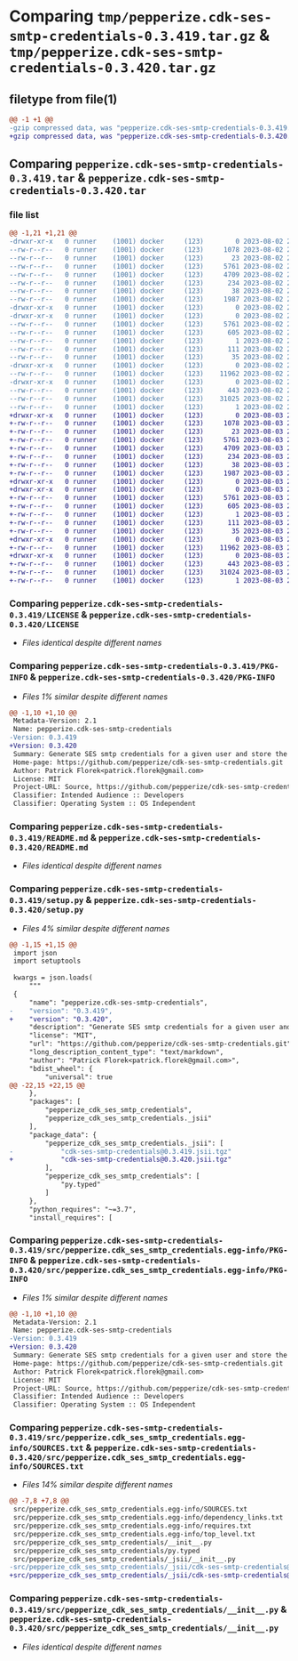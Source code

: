 # Comparing `tmp/pepperize.cdk-ses-smtp-credentials-0.3.419.tar.gz` & `tmp/pepperize.cdk-ses-smtp-credentials-0.3.420.tar.gz`

## filetype from file(1)

```diff
@@ -1 +1 @@
-gzip compressed data, was "pepperize.cdk-ses-smtp-credentials-0.3.419.tar", last modified: Wed Aug  2 22:48:19 2023, max compression
+gzip compressed data, was "pepperize.cdk-ses-smtp-credentials-0.3.420.tar", last modified: Thu Aug  3 22:19:01 2023, max compression
```

## Comparing `pepperize.cdk-ses-smtp-credentials-0.3.419.tar` & `pepperize.cdk-ses-smtp-credentials-0.3.420.tar`

### file list

```diff
@@ -1,21 +1,21 @@
-drwxr-xr-x   0 runner    (1001) docker     (123)        0 2023-08-02 22:48:19.964308 pepperize.cdk-ses-smtp-credentials-0.3.419/
--rw-r--r--   0 runner    (1001) docker     (123)     1078 2023-08-02 22:48:05.000000 pepperize.cdk-ses-smtp-credentials-0.3.419/LICENSE
--rw-r--r--   0 runner    (1001) docker     (123)       23 2023-08-02 22:48:05.000000 pepperize.cdk-ses-smtp-credentials-0.3.419/MANIFEST.in
--rw-r--r--   0 runner    (1001) docker     (123)     5761 2023-08-02 22:48:19.964308 pepperize.cdk-ses-smtp-credentials-0.3.419/PKG-INFO
--rw-r--r--   0 runner    (1001) docker     (123)     4709 2023-08-02 22:48:05.000000 pepperize.cdk-ses-smtp-credentials-0.3.419/README.md
--rw-r--r--   0 runner    (1001) docker     (123)      234 2023-08-02 22:48:05.000000 pepperize.cdk-ses-smtp-credentials-0.3.419/pyproject.toml
--rw-r--r--   0 runner    (1001) docker     (123)       38 2023-08-02 22:48:19.964308 pepperize.cdk-ses-smtp-credentials-0.3.419/setup.cfg
--rw-r--r--   0 runner    (1001) docker     (123)     1987 2023-08-02 22:48:05.000000 pepperize.cdk-ses-smtp-credentials-0.3.419/setup.py
-drwxr-xr-x   0 runner    (1001) docker     (123)        0 2023-08-02 22:48:19.960308 pepperize.cdk-ses-smtp-credentials-0.3.419/src/
-drwxr-xr-x   0 runner    (1001) docker     (123)        0 2023-08-02 22:48:19.964308 pepperize.cdk-ses-smtp-credentials-0.3.419/src/pepperize.cdk_ses_smtp_credentials.egg-info/
--rw-r--r--   0 runner    (1001) docker     (123)     5761 2023-08-02 22:48:19.000000 pepperize.cdk-ses-smtp-credentials-0.3.419/src/pepperize.cdk_ses_smtp_credentials.egg-info/PKG-INFO
--rw-r--r--   0 runner    (1001) docker     (123)      605 2023-08-02 22:48:19.000000 pepperize.cdk-ses-smtp-credentials-0.3.419/src/pepperize.cdk_ses_smtp_credentials.egg-info/SOURCES.txt
--rw-r--r--   0 runner    (1001) docker     (123)        1 2023-08-02 22:48:19.000000 pepperize.cdk-ses-smtp-credentials-0.3.419/src/pepperize.cdk_ses_smtp_credentials.egg-info/dependency_links.txt
--rw-r--r--   0 runner    (1001) docker     (123)      111 2023-08-02 22:48:19.000000 pepperize.cdk-ses-smtp-credentials-0.3.419/src/pepperize.cdk_ses_smtp_credentials.egg-info/requires.txt
--rw-r--r--   0 runner    (1001) docker     (123)       35 2023-08-02 22:48:19.000000 pepperize.cdk-ses-smtp-credentials-0.3.419/src/pepperize.cdk_ses_smtp_credentials.egg-info/top_level.txt
-drwxr-xr-x   0 runner    (1001) docker     (123)        0 2023-08-02 22:48:19.964308 pepperize.cdk-ses-smtp-credentials-0.3.419/src/pepperize_cdk_ses_smtp_credentials/
--rw-r--r--   0 runner    (1001) docker     (123)    11962 2023-08-02 22:48:05.000000 pepperize.cdk-ses-smtp-credentials-0.3.419/src/pepperize_cdk_ses_smtp_credentials/__init__.py
-drwxr-xr-x   0 runner    (1001) docker     (123)        0 2023-08-02 22:48:19.964308 pepperize.cdk-ses-smtp-credentials-0.3.419/src/pepperize_cdk_ses_smtp_credentials/_jsii/
--rw-r--r--   0 runner    (1001) docker     (123)      443 2023-08-02 22:48:05.000000 pepperize.cdk-ses-smtp-credentials-0.3.419/src/pepperize_cdk_ses_smtp_credentials/_jsii/__init__.py
--rw-r--r--   0 runner    (1001) docker     (123)    31025 2023-08-02 22:48:05.000000 pepperize.cdk-ses-smtp-credentials-0.3.419/src/pepperize_cdk_ses_smtp_credentials/_jsii/cdk-ses-smtp-credentials@0.3.419.jsii.tgz
--rw-r--r--   0 runner    (1001) docker     (123)        1 2023-08-02 22:48:05.000000 pepperize.cdk-ses-smtp-credentials-0.3.419/src/pepperize_cdk_ses_smtp_credentials/py.typed
+drwxr-xr-x   0 runner    (1001) docker     (123)        0 2023-08-03 22:19:01.169638 pepperize.cdk-ses-smtp-credentials-0.3.420/
+-rw-r--r--   0 runner    (1001) docker     (123)     1078 2023-08-03 22:18:46.000000 pepperize.cdk-ses-smtp-credentials-0.3.420/LICENSE
+-rw-r--r--   0 runner    (1001) docker     (123)       23 2023-08-03 22:18:46.000000 pepperize.cdk-ses-smtp-credentials-0.3.420/MANIFEST.in
+-rw-r--r--   0 runner    (1001) docker     (123)     5761 2023-08-03 22:19:01.169638 pepperize.cdk-ses-smtp-credentials-0.3.420/PKG-INFO
+-rw-r--r--   0 runner    (1001) docker     (123)     4709 2023-08-03 22:18:46.000000 pepperize.cdk-ses-smtp-credentials-0.3.420/README.md
+-rw-r--r--   0 runner    (1001) docker     (123)      234 2023-08-03 22:18:46.000000 pepperize.cdk-ses-smtp-credentials-0.3.420/pyproject.toml
+-rw-r--r--   0 runner    (1001) docker     (123)       38 2023-08-03 22:19:01.169638 pepperize.cdk-ses-smtp-credentials-0.3.420/setup.cfg
+-rw-r--r--   0 runner    (1001) docker     (123)     1987 2023-08-03 22:18:46.000000 pepperize.cdk-ses-smtp-credentials-0.3.420/setup.py
+drwxr-xr-x   0 runner    (1001) docker     (123)        0 2023-08-03 22:19:01.165638 pepperize.cdk-ses-smtp-credentials-0.3.420/src/
+drwxr-xr-x   0 runner    (1001) docker     (123)        0 2023-08-03 22:19:01.169638 pepperize.cdk-ses-smtp-credentials-0.3.420/src/pepperize.cdk_ses_smtp_credentials.egg-info/
+-rw-r--r--   0 runner    (1001) docker     (123)     5761 2023-08-03 22:19:01.000000 pepperize.cdk-ses-smtp-credentials-0.3.420/src/pepperize.cdk_ses_smtp_credentials.egg-info/PKG-INFO
+-rw-r--r--   0 runner    (1001) docker     (123)      605 2023-08-03 22:19:01.000000 pepperize.cdk-ses-smtp-credentials-0.3.420/src/pepperize.cdk_ses_smtp_credentials.egg-info/SOURCES.txt
+-rw-r--r--   0 runner    (1001) docker     (123)        1 2023-08-03 22:19:01.000000 pepperize.cdk-ses-smtp-credentials-0.3.420/src/pepperize.cdk_ses_smtp_credentials.egg-info/dependency_links.txt
+-rw-r--r--   0 runner    (1001) docker     (123)      111 2023-08-03 22:19:01.000000 pepperize.cdk-ses-smtp-credentials-0.3.420/src/pepperize.cdk_ses_smtp_credentials.egg-info/requires.txt
+-rw-r--r--   0 runner    (1001) docker     (123)       35 2023-08-03 22:19:01.000000 pepperize.cdk-ses-smtp-credentials-0.3.420/src/pepperize.cdk_ses_smtp_credentials.egg-info/top_level.txt
+drwxr-xr-x   0 runner    (1001) docker     (123)        0 2023-08-03 22:19:01.169638 pepperize.cdk-ses-smtp-credentials-0.3.420/src/pepperize_cdk_ses_smtp_credentials/
+-rw-r--r--   0 runner    (1001) docker     (123)    11962 2023-08-03 22:18:46.000000 pepperize.cdk-ses-smtp-credentials-0.3.420/src/pepperize_cdk_ses_smtp_credentials/__init__.py
+drwxr-xr-x   0 runner    (1001) docker     (123)        0 2023-08-03 22:19:01.169638 pepperize.cdk-ses-smtp-credentials-0.3.420/src/pepperize_cdk_ses_smtp_credentials/_jsii/
+-rw-r--r--   0 runner    (1001) docker     (123)      443 2023-08-03 22:18:46.000000 pepperize.cdk-ses-smtp-credentials-0.3.420/src/pepperize_cdk_ses_smtp_credentials/_jsii/__init__.py
+-rw-r--r--   0 runner    (1001) docker     (123)    31024 2023-08-03 22:18:46.000000 pepperize.cdk-ses-smtp-credentials-0.3.420/src/pepperize_cdk_ses_smtp_credentials/_jsii/cdk-ses-smtp-credentials@0.3.420.jsii.tgz
+-rw-r--r--   0 runner    (1001) docker     (123)        1 2023-08-03 22:18:46.000000 pepperize.cdk-ses-smtp-credentials-0.3.420/src/pepperize_cdk_ses_smtp_credentials/py.typed
```

### Comparing `pepperize.cdk-ses-smtp-credentials-0.3.419/LICENSE` & `pepperize.cdk-ses-smtp-credentials-0.3.420/LICENSE`

 * *Files identical despite different names*

### Comparing `pepperize.cdk-ses-smtp-credentials-0.3.419/PKG-INFO` & `pepperize.cdk-ses-smtp-credentials-0.3.420/PKG-INFO`

 * *Files 1% similar despite different names*

```diff
@@ -1,10 +1,10 @@
 Metadata-Version: 2.1
 Name: pepperize.cdk-ses-smtp-credentials
-Version: 0.3.419
+Version: 0.3.420
 Summary: Generate SES smtp credentials for a given user and store the credentials in a SecretsManager Secret.
 Home-page: https://github.com/pepperize/cdk-ses-smtp-credentials.git
 Author: Patrick Florek<patrick.florek@gmail.com>
 License: MIT
 Project-URL: Source, https://github.com/pepperize/cdk-ses-smtp-credentials.git
 Classifier: Intended Audience :: Developers
 Classifier: Operating System :: OS Independent
```

### Comparing `pepperize.cdk-ses-smtp-credentials-0.3.419/README.md` & `pepperize.cdk-ses-smtp-credentials-0.3.420/README.md`

 * *Files identical despite different names*

### Comparing `pepperize.cdk-ses-smtp-credentials-0.3.419/setup.py` & `pepperize.cdk-ses-smtp-credentials-0.3.420/setup.py`

 * *Files 4% similar despite different names*

```diff
@@ -1,15 +1,15 @@
 import json
 import setuptools
 
 kwargs = json.loads(
     """
 {
     "name": "pepperize.cdk-ses-smtp-credentials",
-    "version": "0.3.419",
+    "version": "0.3.420",
     "description": "Generate SES smtp credentials for a given user and store the credentials in a SecretsManager Secret.",
     "license": "MIT",
     "url": "https://github.com/pepperize/cdk-ses-smtp-credentials.git",
     "long_description_content_type": "text/markdown",
     "author": "Patrick Florek<patrick.florek@gmail.com>",
     "bdist_wheel": {
         "universal": true
@@ -22,15 +22,15 @@
     },
     "packages": [
         "pepperize_cdk_ses_smtp_credentials",
         "pepperize_cdk_ses_smtp_credentials._jsii"
     ],
     "package_data": {
         "pepperize_cdk_ses_smtp_credentials._jsii": [
-            "cdk-ses-smtp-credentials@0.3.419.jsii.tgz"
+            "cdk-ses-smtp-credentials@0.3.420.jsii.tgz"
         ],
         "pepperize_cdk_ses_smtp_credentials": [
             "py.typed"
         ]
     },
     "python_requires": "~=3.7",
     "install_requires": [
```

### Comparing `pepperize.cdk-ses-smtp-credentials-0.3.419/src/pepperize.cdk_ses_smtp_credentials.egg-info/PKG-INFO` & `pepperize.cdk-ses-smtp-credentials-0.3.420/src/pepperize.cdk_ses_smtp_credentials.egg-info/PKG-INFO`

 * *Files 1% similar despite different names*

```diff
@@ -1,10 +1,10 @@
 Metadata-Version: 2.1
 Name: pepperize.cdk-ses-smtp-credentials
-Version: 0.3.419
+Version: 0.3.420
 Summary: Generate SES smtp credentials for a given user and store the credentials in a SecretsManager Secret.
 Home-page: https://github.com/pepperize/cdk-ses-smtp-credentials.git
 Author: Patrick Florek<patrick.florek@gmail.com>
 License: MIT
 Project-URL: Source, https://github.com/pepperize/cdk-ses-smtp-credentials.git
 Classifier: Intended Audience :: Developers
 Classifier: Operating System :: OS Independent
```

### Comparing `pepperize.cdk-ses-smtp-credentials-0.3.419/src/pepperize.cdk_ses_smtp_credentials.egg-info/SOURCES.txt` & `pepperize.cdk-ses-smtp-credentials-0.3.420/src/pepperize.cdk_ses_smtp_credentials.egg-info/SOURCES.txt`

 * *Files 14% similar despite different names*

```diff
@@ -7,8 +7,8 @@
 src/pepperize.cdk_ses_smtp_credentials.egg-info/SOURCES.txt
 src/pepperize.cdk_ses_smtp_credentials.egg-info/dependency_links.txt
 src/pepperize.cdk_ses_smtp_credentials.egg-info/requires.txt
 src/pepperize.cdk_ses_smtp_credentials.egg-info/top_level.txt
 src/pepperize_cdk_ses_smtp_credentials/__init__.py
 src/pepperize_cdk_ses_smtp_credentials/py.typed
 src/pepperize_cdk_ses_smtp_credentials/_jsii/__init__.py
-src/pepperize_cdk_ses_smtp_credentials/_jsii/cdk-ses-smtp-credentials@0.3.419.jsii.tgz
+src/pepperize_cdk_ses_smtp_credentials/_jsii/cdk-ses-smtp-credentials@0.3.420.jsii.tgz
```

### Comparing `pepperize.cdk-ses-smtp-credentials-0.3.419/src/pepperize_cdk_ses_smtp_credentials/__init__.py` & `pepperize.cdk-ses-smtp-credentials-0.3.420/src/pepperize_cdk_ses_smtp_credentials/__init__.py`

 * *Files identical despite different names*

